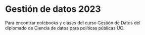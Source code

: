 # Gestión de datos 2023
Para encontrar notebooks y clases del curso Gestión de Datos del diplomado de Ciencia de datos para políticas públicas UC.
